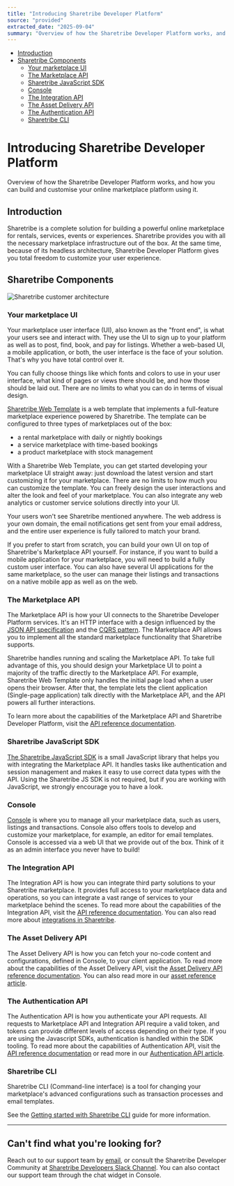 ```yaml
---
title: "Introducing Sharetribe Developer Platform"
source: "provided"
extracted_date: "2025-09-04"
summary: "Overview of how the Sharetribe Developer Platform works, and how you can build and customise your online marketplace platform using it."
---
```


- [Introduction](#introduction)
- [Sharetribe Components](#sharetribe-components)
  - [Your marketplace UI](#your-marketplace-ui)
  - [The Marketplace API](#the-marketplace-api)
  - [Sharetribe JavaScript SDK](#sharetribe-javascript-sdk)
  - [Console](#console)
  - [The Integration API](#the-integration-api)
  - [The Asset Delivery API](#the-asset-delivery-api)
  - [The Authentication API](#the-authentication-api)
  - [Sharetribe CLI](#sharetribe-cli)

# Introducing Sharetribe Developer Platform

Overview of how the Sharetribe Developer Platform works, and how you can build and customise your online marketplace platform using it.

## Introduction

Sharetribe is a complete solution for building a powerful online marketplace for rentals, services, events or experiences. Sharetribe provides you with all the necessary marketplace infrastructure out of the box. At the same time, because of its headless architecture, Sharetribe Developer Platform gives you total freedom to customize your user experience.

## Sharetribe Components

![Sharetribe customer architecture](sharetribe-customer-architecture.png)

### Your marketplace UI

Your marketplace user interface (UI), also known as the "front end", is what your users see and interact with. They use the UI to sign up to your platform as well as to post, find, book, and pay for listings. Whether a web-based UI, a mobile application, or both, the user interface is the face of your solution. That's why you have total control over it.

You can fully choose things like which fonts and colors to use in your user interface, what kind of pages or views there should be, and how those should be laid out. There are no limits to what you can do in terms of visual design.

[Sharetribe Web Template](/docs/introduction/getting-started-with-web-template/) is a web template that implements a full-feature marketplace experience powered by Sharetribe. The template can be configured to three types of marketplaces out of the box:

- a rental marketplace with daily or nightly bookings
- a service marketplace with time-based bookings
- a product marketplace with stock management

With a Sharetribe Web Template, you can get started developing your marketplace UI straight away: just download the latest version and start customizing it for your marketplace. There are no limits to how much you can customize the template. You can freely design the user interactions and alter the look and feel of your marketplace. You can also integrate any web analytics or customer service solutions directly into your UI.

Your users won't see Sharetribe mentioned anywhere. The web address is your own domain, the email notifications get sent from your email address, and the entire user experience is fully tailored to match your brand.

If you prefer to start from scratch, you can build your own UI on top of Sharetribe's Marketplace API yourself. For instance, if you want to build a mobile application for your marketplace, you will need to build a fully custom user interface. You can also have several UI applications for the same marketplace, so the user can manage their listings and transactions on a native mobile app as well as on the web.

### The Marketplace API

The Marketplace API is how your UI connects to the Sharetribe Developer Platform services. It's an HTTP interface with a design influenced by the [JSON API specification](https://jsonapi.org/) and the [CQRS pattern](https://martinfowler.com/bliki/CQRS.html). The Marketplace API allows you to implement all the standard marketplace functionality that Sharetribe supports.

Sharetribe handles running and scaling the Marketplace API. To take full advantage of this, you should design your Marketplace UI to point a majority of the traffic directly to the Marketplace API. For example, Sharetribe Web Template only handles the initial page load when a user opens their browser. After that, the template lets the client application (Single-page application) talk directly with the Marketplace API, and the API powers all further interactions.

To learn more about the capabilities of the Marketplace API and Sharetribe Developer Platform, visit the [API reference documentation](/docs/concepts/api/).

### Sharetribe JavaScript SDK

[The Sharetribe JavaScript SDK](/docs/concepts/js-sdk/) is a small JavaScript library that helps you with integrating the Marketplace API. It handles tasks like authentication and session management and makes it easy to use correct data types with the API. Using the Sharetribe JS SDK is not required, but if you are working with JavaScript, we strongly encourage you to have a look.

### Console

[Console](https://console.sharetribe.com/) is where you to manage all your marketplace data, such as users, listings and transactions. Console also offers tools to develop and customize your marketplace, for example, an editor for email templates. Console is accessed via a web UI that we provide out of the box. Think of it as an admin interface you never have to build!

### The Integration API

The Integration API is how you can integrate third party solutions to your Sharetribe marketplace. It provides full access to your marketplace data and operations, so you can integrate a vast range of services to your marketplace behind the scenes. To read more about the capabilities of the Integration API, visit the [API reference documentation](/docs/concepts/api/). You can also read more about [integrations in Sharetribe](/docs/concepts/integrations-introduction/).

### The Asset Delivery API

The Asset Delivery API is how you can fetch your no-code content and configurations, defined in Console, to your client application. To read more about the capabilities of the Asset Delivery API, visit the [Asset Delivery API reference documentation](https://www.sharetribe.com/api-reference/asset-delivery-api.html). You can also read more in our [asset reference article](/docs/references/assets/).

### The Authentication API

The Authentication API is how you authenticate your API requests. All requests to Marketplace API and Integration API require a valid token, and tokens can provide different levels of access depending on their type. If you are using the Javascript SDKs, authentication is handled within the SDK tooling. To read more about the capabilities of Authentication API, visit the [API reference documentation](https://www.sharetribe.com/api-reference/authentication.html) or read more in our [Authentication API article](/docs/concepts/authentication-api/).

### Sharetribe CLI

Sharetribe CLI (Command-line interface) is a tool for changing your marketplace's advanced configurations such as transaction processes and email templates.

See the [Getting started with Sharetribe CLI](/docs/introduction/getting-started-with-sharetribe-cli/) guide for more information.

---

## Can't find what you're looking for?

Reach out to our support team by [email](mailto:hello@sharetribe.com), or consult the Sharetribe Developer Community at [Sharetribe Developers Slack Channel](https://www.sharetribe.com/dev-slack). You can also contact our support team through the chat widget in Console.
